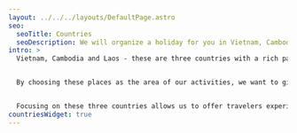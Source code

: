 ```yaml
---
layout: ../../../layouts/DefaultPage.astro
seo:
  seoTitle: Countries
  seoDescription: We will organize a holiday for you in Vietnam, Cambodia and Laos.
intro: >
  Vietnam, Cambodia and Laos - these are three countries with a rich past, extraordinary cultures and stunning landscapes that capture the essence of Southeast Asia.


  By choosing these places as the area of our activities, we want to give travelers the opportunity to experience the authentic atmosphere of the region. Vietnam with its dynamic cities, lush river deltas and long coastlines; Cambodia, home to the majestic ruins of Angkor and its rich history; and Laos with its unparalleled peace, mountain landscapes and warm people.


  Focusing on these three countries allows us to offer travelers experiences that combine adventure, discovery and understanding of local cultures.
countriesWidget: true
---
```


